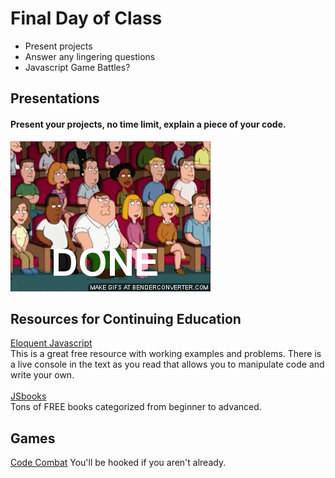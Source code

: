 # Final Day of Class

- Present projects
- Answer any lingering questions
- Javascript Game Battles?

## Presentations
#### Present your projects, no time limit, explain a piece of your code.

![Done](images/done.gif)

## Resources for Continuing Education
[Eloquent Javascript](http://eloquentjavascript.net/)<br>
This is a great free resource with working examples and problems. There is a live console in the text as you read that allows you to manipulate code and write your own.
<br>
<br>
[JSbooks](http://jsbooks.revolunet.com/)<br>
Tons of FREE books categorized from beginner to advanced.
## Games
[Code Combat](https://codecombat.com/)
You'll be hooked if you aren't already.
